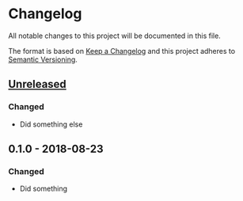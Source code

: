 # Changelog

All notable changes to this project will be documented in this file.

The format is based on [Keep a Changelog](http://keepachangelog.com/en/1.0.0/)
and this project adheres to [Semantic Versioning](http://semver.org/spec/v2.0.0.html).

## [Unreleased]

### Changed

- Did something else

## 0.1.0 - 2018-08-23

### Changed

- Did something

[Unreleased]: https://github.com/brightcove/changelog/compare/v0.1.0...HEAD
